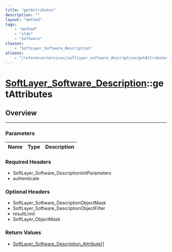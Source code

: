 ```yaml
---
title: "getAttributes"
description: ""
layout: "method"
tags:
    - "method"
    - "sldn"
    - "Software"
classes:
    - "SoftLayer_Software_Description"
aliases:
    - "/reference/services/softlayer_software_description/getAttributes"
---
```

# [SoftLayer_Software_Description](/reference/services/SoftLayer_Software_Description)::getAttributes





## Overview 


-----

### Parameters 
|Name | Type | Description |
| --- | --- | --- |


### Required Headers
* SoftLayer_Software_DescriptionInitParameters
* authenticate


### Optional Headers
* SoftLayer_Software_DescriptionObjectMask
* SoftLayer_Software_DescriptionObjectFilter
* resultLimit
* SoftLayer_ObjectMask

### Return Values
* <a href='/reference/datatypes/SoftLayer_Software_Description_Attribute'>SoftLayer_Software_Description_Attribute[] </a>




